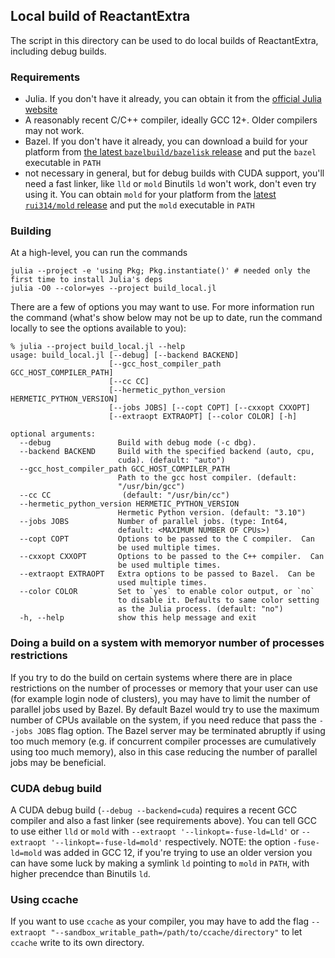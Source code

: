 ## Local build of ReactantExtra

The script in this directory can be used to do local builds of ReactantExtra, including debug builds.

### Requirements

* Julia.  If you don't have it already, you can obtain it from the [official Julia website](https://julialang.org/downloads/)
* A reasonably recent C/C++ compiler, ideally GCC 12+.
  Older compilers may not work.
* Bazel. If you don't have it already, you can download a build for your platform from [the latest `bazelbuild/bazelisk` release](https://github.com/bazelbuild/bazelisk/releases/latest) and put the `bazel` executable in `PATH`
* not necessary in general, but for debug builds with CUDA support, you'll need a fast linker, like `lld` or `mold`
  Binutils `ld` won't work, don't even try using it.
  You can obtain `mold` for your platform from the [latest `rui314/mold` release](https://github.com/rui314/mold/releases/latest) and put the `mold` executable in `PATH`

### Building

At a high-level, you can run the commands

```
julia --project -e 'using Pkg; Pkg.instantiate()' # needed only the first time to install Julia's deps
julia -O0 --color=yes --project build_local.jl
```

There are a few of options you may want to use.
For more information run the command (what's show below may not be up to date, run the command locally to see the options available to you):

```console
% julia --project build_local.jl --help
usage: build_local.jl [--debug] [--backend BACKEND]
                      [--gcc_host_compiler_path GCC_HOST_COMPILER_PATH]
                      [--cc CC]
                      [--hermetic_python_version HERMETIC_PYTHON_VERSION]
                      [--jobs JOBS] [--copt COPT] [--cxxopt CXXOPT]
                      [--extraopt EXTRAOPT] [--color COLOR] [-h]

optional arguments:
  --debug               Build with debug mode (-c dbg).
  --backend BACKEND     Build with the specified backend (auto, cpu,
                        cuda). (default: "auto")
  --gcc_host_compiler_path GCC_HOST_COMPILER_PATH
                        Path to the gcc host compiler. (default:
                        "/usr/bin/gcc")
  --cc CC                (default: "/usr/bin/cc")
  --hermetic_python_version HERMETIC_PYTHON_VERSION
                        Hermetic Python version. (default: "3.10")
  --jobs JOBS           Number of parallel jobs. (type: Int64,
                        default: <MAXIMUM NUMBER OF CPUs>)
  --copt COPT           Options to be passed to the C compiler.  Can
                        be used multiple times.
  --cxxopt CXXOPT       Options to be passed to the C++ compiler.  Can
                        be used multiple times.
  --extraopt EXTRAOPT   Extra options to be passed to Bazel.  Can be
                        used multiple times.
  --color COLOR         Set to `yes` to enable color output, or `no`
                        to disable it. Defaults to same color setting
                        as the Julia process. (default: "no")
  -h, --help            show this help message and exit
```

### Doing a build on a system with memoryor number of processes restrictions

If you try to do the build on certain systems where there are in place restrictions on the number of processes or memory that your user can use (for example login node of clusters), you may have to limit the number of parallel jobs used by Bazel.
By default Bazel would try to use the maximum number of CPUs available on the system, if you need reduce that pass the `--jobs JOBS` flag option.
The Bazel server may be terminated abruptly if using too much memory (e.g. if concurrent compiler processes are cumulatively using too much memory), also in this case reducing the number of parallel jobs may be beneficial.

### CUDA debug build

A CUDA debug build (`--debug --backend=cuda`) requires a recent GCC compiler and also a fast linker (see requirements above).
You can tell GCC to use either `lld` or `mold` with `--extraopt '--linkopt=-fuse-ld=Lld'` or `--extraopt '--linkopt=-fuse-ld=mold'` respectively.
NOTE: the option `-fuse-ld=mold` was added in GCC 12, if you're trying to use an older version you can have some luck by making a symlink `ld` pointing to `mold` in `PATH`, with higher precendce than Binutils `ld`.

### Using ccache

If you want to use `ccache` as your compiler, you may have to add the flag `--extraopt "--sandbox_writable_path=/path/to/ccache/directory"` to let `ccache` write to its own directory.
